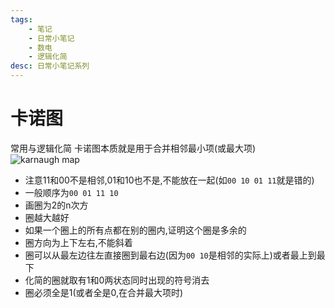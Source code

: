 ```yaml
---
tags:
    - 笔记
    - 日常小笔记
    - 数电
    - 逻辑化简
desc: 日常小笔记系列
---
```


# 卡诺图
常用与逻辑化简
卡诺图本质就是用于合并相邻最小项(或最大项)
![karnaugh map](https://cdn.jsdelivr.net/gh/open17/Pic/img/202402080102592.jpg)
- 注意11和00不是相邻,01和10也不是,不能放在一起(如`00 10 01 11`就是错的)
- 一般顺序为`00 01 11 10`
- 画圈为2的n次方
- 圈越大越好
- 如果一个圈上的所有点都在别的圈内,证明这个圈是多余的
- 圈方向为上下左右,不能斜着
- 圈可以从最左边往左直接圈到最右边(因为`00 10`是相邻的实际上)或者最上到最下
- 化简的圈就取有1和0两状态同时出现的符号消去
- 圈必须全是1(或者全是0,在合并最大项时)

